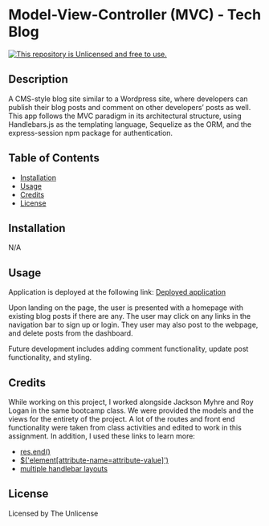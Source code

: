 # Model-View-Controller (MVC) - Tech Blog
[![This repository is Unlicensed and free to use.](https://img.shields.io/badge/license-Unlicense-blue.svg)](http://unlicense.org/)

## Description
A CMS-style blog site similar to a Wordpress site, where developers can publish their blog posts and comment on other developers’ posts as well. This app follows the MVC paradigm in its architectural structure, using Handlebars.js as the templating language, Sequelize as the ORM, and the express-session npm package for authentication.
  
## Table of Contents
- [Installation](#installation)
- [Usage](#usage)
- [Credits](#credits)
- [License](#license)

## Installation

N/A

## Usage 
Application is deployed at the following link: [Deployed application](https://mysterious-bastion-25822.herokuapp.com/)

Upon landing on the page, the user is presented with a homepage with existing blog posts if there are any. The user may click on any links in the navigation bar to sign up or login. They user may also post to the webpage, and delete posts from the dashboard.

Future development includes adding comment functionality, update post functionality, and styling.


## Credits
While working on this project, I worked alongside Jackson Myhre and Roy Logan in the same bootcamp class. We were provided the models and the views for the entirety of the project. A lot of the routes and front end functionality were taken from class activities and edited to work in this assignment. In addition, I used these links to learn more:
- [res.end()](https://www.geeksforgeeks.org/express-js-res-end-function/)
- [$('element[attribute-name=attribute-value]')](https://www.tutorialspoint.com/jqueryexamples/selector_name.htm)
- [multiple handlebar layouts](https://stackoverflow.com/questions/30467456/multiple-layouts-with-handlebars-and-expressjs)

## License
Licensed by The Unlicense
